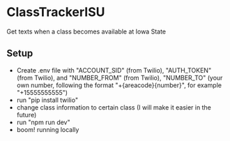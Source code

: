 # ClassTrackerISU
Get texts when a class becomes available at Iowa State


## Setup
- Create .env file with "ACCOUNT_SID" (from Twilio), "AUTH_TOKEN" (from Twilio), and "NUMBER_FROM" (from Twilio), "NUMBER_TO" (your own number, following the format "+{areacode}{number}", for example "+15555555555")
- run "pip install twilio"
- change class information to certain class (I will make it easier in the future)
- run "npm run dev"
- boom! running locally
